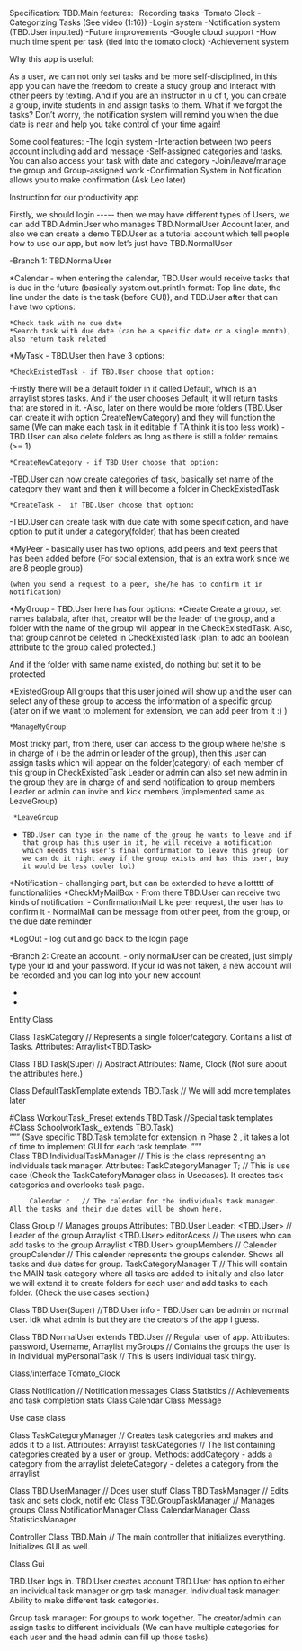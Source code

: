 Specification:
    TBD.Main features:
      -Recording tasks 
      -Tomato Clock
      -Categorizing Tasks (See video (1:16)) 
      -Login system
      -Notification system (TBD.User inputted)
      -Future improvements
      -Google cloud support 
      -How much time spent per task (tied into the tomato clock)
      -Achievement system


Why this app is useful:

As a user, we can not only set tasks and be more self-disciplined, in this app you can have the freedom to create a study group and interact with other peers by texting. And if you are an instructor in u of t, you can create a group, invite students in and assign tasks to them. What if we forgot the tasks? Don’t worry, the notification system will remind you when the due date is near and help you take control of your time again!

Some cool features:
      -The login system
      -Interaction between two peers account including add and message
      -Self-assigned categories and tasks. You can also access your task with date and category
      -Join/leave/manage the group and Group-assigned work 
      -Confirmation System in Notification allows you to make confirmation (Ask Leo later)



Instruction for our productivity app

Firstly, we should login ----- then we may have different types of Users, we can add TBD.AdminUser who manages TBD.NormalUser Account later, and also we can create a demo TBD.User as a tutorial account which tell people how to use our app, but now let’s just have TBD.NormalUser


-Branch 1: TBD.NormalUser 

*Calendar - when entering the calendar, TBD.User would receive tasks that is due in the future (basically system.out.println format: Top line date, the line under the date is the task (before GUI)), and TBD.User after that can have two options:

	*Check task with no due date
	*Search task with due date (can be a specific date or a single month), also return task related

*MyTask - TBD.User then have 3 options:

	*CheckExistedTask - if TBD.User choose that option:
-Firstly there will be a default folder in it called Default, which is an  
 arraylist stores tasks. And if the user chooses Default, it will return tasks that are stored in it.
-Also, later on there would be more folders (TBD.User can create it with option CreateNewCategory) and they will function the same
(We can make each task in it editable if TA think it is too less work)
-TBD.User can also delete folders as long as there is still a folder remains (>= 1)

	*CreateNewCategory - if TBD.User choose that option:
-TBD.User can now create categories of task, basically set name of the category they want and then it will become a folder in CheckExistedTask

	*CreateTask -  if TBD.User choose that option:
-TBD.User can create task with due date with some specification, and have option to put it under a category(folder) that has been created

*MyPeer - basically user has two options, add peers and text peers that has been added before (For social extension, that is an extra work since we are 8 people group)

	(when you send a request to a peer, she/he has to confirm it in Notification)


*MyGroup - TBD.User here has four options:
*Create 
Create a group, set names balabala, after that, creator will be the leader of the group, and a folder with the name of the group will appear in the CheckExistedTask.
 Also, that group cannot be deleted in CheckExistedTask (plan: to add an boolean attribute to the group called protected.)

And if the folder with same name existed, do nothing but set it to be protected
 
*ExistedGroup 
All groups that this user joined will show up and the user can select any of these group to access the information of a specific group (later on if we want to implement for extension, we can add peer from it :) )

	*ManageMyGroup
Most tricky part, from there, user can access to the group where he/she is  in charge of  ( be the admin or leader of the group), then this user can assign tasks which will appear on the folder(category) of each member of this group in CheckExistedTask
Leader or admin can also set new admin in the group they are in charge of and send notification to group members 
Leader or admin can invite and kick members (implemented same as LeaveGroup)

	 *LeaveGroup
 -     TBD.User can type in the name of the group he wants to leave and if that group has this user in it, he will receive a notification which needs this user’s final confirmation to leave this group (or we can do it right away if the group exists and has this user, buy it would be less cooler lol)


*Notification - challenging part, but can be extended to have a lottttt of functionalities
	*CheckMyMailBox
 		 -     From there TBD.User can receive two kinds of notification:
			- ConfirmationMail      Like peer request, the user has to confirm it
			- NormalMail          can be message from other peer, from the group, 					        or the due date reminder
		
*LogOut - log out and go back to the login page


-Branch 2: Create an account.
	- only normalUser can be created, just simply type your id and your password. If your id was not taken, a new account will be recorded and you can log into your new account






*
*






Entity Class

Class TaskCategory       // Represents a single folder/category. Contains a list of Tasks. 
Attributes: Arraylist<TBD.Task>

Class TBD.Task(Super)					// Abstract
Attributes: Name, Clock (Not sure about the attributes here.)


Class DefaultTaskTemplate extends TBD.Task  // We will  add more templates later

 
#Class WorkoutTask_Preset extends TBD.Task   		//Special task templates	
#Class SchoolworkTask_ extends TBD.Task)             
”””
(Save specific TBD.Task template for extension in Phase 2  , it takes a lot of time to implement GUI for each task template.
”””     	
Class TBD.IndividualTaskManager 	 // This is the class representing an individuals task manager. 
Attributes:  TaskCategoryManager T;  // This is use case (Check the TaskCateforyManager class in Usecases). It creates task categories and overlooks task page.
	     
	     Calendar c   // The calendar for the individuals task manager. All the tasks and their due dates will be shown here.
	      


Class Group				// Manages groups
Attributes: TBD.User Leader: <TBD.User> // Leader of the group
	     Arraylist <TBD.User> editorAcess // The users who can add tasks to the group
	     Arraylist <TBD.User> groupMembers // 
	     Calender groupCalender // This calender represents the groups calender. Shows all tasks and due dates for group.
	     TaskCategoryManager T // This will contain the MAIN task category where all tasks are added to initially and also later we will extend it to create folders for each user and add tasks to each folder. (Check the use cases section.)
	     

Class TBD.User(Super)				//TBD.User info - TBD.User can be admin or normal user. Idk what admin is but they are the creators of the app I guess.

Class TBD.NormalUser extends TBD.User    	// Regular user of app.
Attributes: password, 
     Username,
     Arraylist <Group> myGroups // Contains the groups the user is in
     Individual myPersonalTask  // This is users individual task thingy. 



Class/interface Tomato_Clock


Class Notification					// Notification messages
Class Statistics 				// Achievements and task completion stats
Class Calendar
Class Message

Use case class
			
Class TaskCategoryManager  // Creates task categories and makes and adds it to a list.
Attributes: Arraylist <TaskCategory> taskCategories // The list containing categories created by a user or group. 
Methods: addCategory - adds a category from the arraylist
	    deleteCategory - deletes a category from the arraylist
	    

Class TBD.UserManager		// Does user stuff
Class TBD.TaskManager		// Edits task and sets clock, notif etc
Class TBD.GroupTaskManager  // Manages groups
Class NotificationManager
Class CalendarManager
Class StatisticsManager

Controller
Class TBD.Main  // The main controller that initializes everything. Initializes GUI as well.


Class Gui

TBD.User logs in.
TBD.User creates account
TBD.User has option to either an individual task manager or grp task manager.
Individual task manager:
	Ability to make different task categories. 
	
Group task manager:
	For groups to work together. The creator/admin can assign tasks to different individuals (We can have multiple categories for each user and the head admin can fill up those tasks). 
